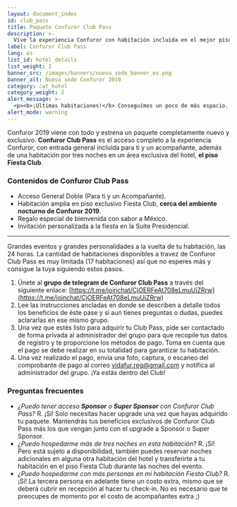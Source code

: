 ```yaml
---
layout: document_index
id: club_pass
title: Paquete Confuror Club Pass
description: >-
  Vive la experiencia Confuror con habitación incluida en el mejor piso del hotel.
label: Confuror Club Pass
lang: es
list_id: hotel_details
list_weight: 2
banner_src: /images/banners/nueva_sede_banner_es.png
banner_alt: Nueva sede Confuror 2019
category: cat_hotel
category_weight: 2
alert_message: >-
  <p><b>¡Ultimas habitaciones!</b> Conseguímos un poco de más espacio. Si te interesa adquirir una habitación <b>Club pass</b> aún puedes hacerlo. Sigue leyendo para averiguar cómo. Si tienes alguna duda respecto a Club pass o las reservaciones, puedes comunicarte a <a href="mailto:vidafur.reg@gmail.com">vidafur.reg@gmail.com</a></p>
alert_mode: warning
---
```


Confuror 2019 viene con todo y estrena un paquete completamente nuevo y exclusivo. **Confuror Club Pass** es el acceso completo a la experiencia Confuror, con entrada general incluída para ti y un acompañante, además de una habitación por tres noches en un área exclusiva del hotel, **el piso Fiesta Club**.

### Contenidos de Confuror Club Pass
- Acceso General Doble (Para ti y un Acompañante).
- Habitación amplia en piso exclusivo Fiesta Club, **cerca del ambiente nocturno de Confuror 2019**.
- Regalo especial de bienvenida con sabor a México.
- Invitación personalizada a la fiesta en la Suite Presidencial.

<hr>

Grandes eventos y grandes personalidades a la vuelta de tu habitación, las 24 horas. La cantidad de habitaciones disponibles a travez de Confuror Club Pass es muy limitada (17 habitaciones) así que no esperes más y consigue la tuya siguiendo estos pasos.

1. Únete al **grupo de telegram de Confuror Club Pass** a través del siguiente enlace: [https://t.me/joinchat/CjOERFeAt708eLmuUiZRrw](https://t.me/joinchat/CjOERFeAt708eLmuUiZRrw)
2. Lee las instrucciones ancladas en donde se describen a detalle todos los beneficios de éste pase y si aun tienes preguntas o dudas, puedes aclararlas en ese mismo grupo.
3. Una vez que estés listo para adquirir tu Club Pass, pide ser contactado de forma privada al administrador del grupo para que recopile tus datos de registro y te proporcione los métodos de pago. Toma en cuenta que el pago se debe realizar en su totalidad para garantizar tu habitación.
4. Una vez realizado el pago, envia una foto, captura, o escaneo del comprobante de pago al correo vidafur.reg@gmail.com y notifica al administrador del grupo. ¡Ya estás dentro del Club!

### Preguntas frecuentes

- *¿Puedo tener acceso **Sponsor** o **Super Sponsor** con Confuror Club Pass?* R. ¡Sí! Solo necesitas hacer upgrade una vez que hayas adquirido tu paquete. Mantendrás tus beneficios exclusivos de Confuror Club Pass más los que vengan junto con el upgrade a Sponsor o Super Sponsor.
- *¿Puedo hospedarme más de tres noches en esta habitación?* R. ¡Sí! Pero está sujeto a disponibilidad, también puedes reservar noches adicionales en alguna otra habitación del hotel y transferirte a tu habitación en el piso Fiesta Club durante las noches del evento.
- *¿Puedo hospedarme con más personas en mi habitación Fiesta Club?* R. ¡Sí! La tercera persona en adelante tiene un costo extra, mismo que se deberá cubrir en recepción al hacer tu check-in. No es necesario que te preocupes de momento por el costo de acompañantes extra ;)